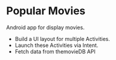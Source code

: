 # Popular Movies

Android app for display movies.
- Build a UI layout for multiple Activities.
- Launch these Activities via Intent.
- Fetch data from themovieDB API
